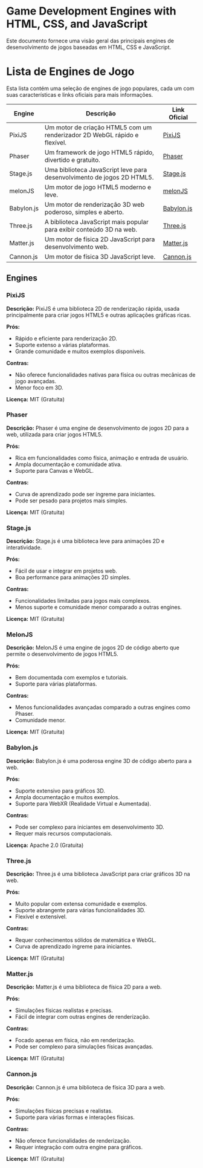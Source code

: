 # Game Development Engines with HTML, CSS, and JavaScript

Este documento fornece uma visão geral das principais engines de desenvolvimento de jogos baseadas em HTML, CSS e JavaScript.

# Lista de Engines de Jogo

Esta lista contém uma seleção de engines de jogo populares, cada um com suas características e links oficiais para mais informações.

| Engine       | Descrição                                                                 | Link Oficial                                                                 |
|--------------|---------------------------------------------------------------------------|------------------------------------------------------------------------------|
| PixiJS       | Um motor de criação HTML5 com um renderizador 2D WebGL rápido e flexível. | [PixiJS](https://pixijs.com/)                                                                |
| Phaser       | Um framework de jogo HTML5 rápido, divertido e gratuito.                 | [Phaser](https://phaser.io/)                                                                |
| Stage.js     | Uma biblioteca JavaScript leve para desenvolvimento de jogos 2D HTML5.   | [Stage.js](https://piqnt.com/stage.js/)                                                             |
| melonJS      | Um motor de jogo HTML5 moderno e leve.                                   | [melonJS](https://melonjs.org/)                                                              |
| Babylon.js   | Um motor de renderização 3D web poderoso, simples e aberto.              | [Babylon.js](https://www.babylonjs.com/)                                                           |
| Three.js     | A biblioteca JavaScript mais popular para exibir conteúdo 3D na web.     | [Three.js](https://discoverthreejs.com/)                                                             |
| Matter.js    | Um motor de física 2D JavaScript para desenvolvimento web.               | [Matter.js](https://www.brm.io/matter-js/)                                                            |
| Cannon.js    | Um motor de física 3D JavaScript leve.                                   | [Cannon.js](https://github.com/schteppe/cannon.js/)                                                            |


## Engines

### PixiJS
**Descrição:** PixiJS é uma biblioteca 2D de renderização rápida, usada principalmente para criar jogos HTML5 e outras aplicações gráficas ricas.

**Prós:**
- Rápido e eficiente para renderização 2D.
- Suporte extenso a várias plataformas.
- Grande comunidade e muitos exemplos disponíveis.

**Contras:**
- Não oferece funcionalidades nativas para física ou outras mecânicas de jogo avançadas.
- Menor foco em 3D.

**Licença:** MIT (Gratuita)

### Phaser
**Descrição:** Phaser é uma engine de desenvolvimento de jogos 2D para a web, utilizada para criar jogos HTML5.

**Prós:**
- Rica em funcionalidades como física, animação e entrada de usuário.
- Ampla documentação e comunidade ativa.
- Suporte para Canvas e WebGL.

**Contras:**
- Curva de aprendizado pode ser íngreme para iniciantes.
- Pode ser pesado para projetos mais simples.

**Licença:** MIT (Gratuita)

### Stage.js
**Descrição:** Stage.js é uma biblioteca leve para animações 2D e interatividade.

**Prós:**
- Fácil de usar e integrar em projetos web.
- Boa performance para animações 2D simples.

**Contras:**
- Funcionalidades limitadas para jogos mais complexos.
- Menos suporte e comunidade menor comparado a outras engines.

**Licença:** MIT (Gratuita)

### MelonJS
**Descrição:** MelonJS é uma engine de jogos 2D de código aberto que permite o desenvolvimento de jogos HTML5.

**Prós:**
- Bem documentada com exemplos e tutoriais.
- Suporte para várias plataformas.

**Contras:**
- Menos funcionalidades avançadas comparado a outras engines como Phaser.
- Comunidade menor.

**Licença:** MIT (Gratuita)

### Babylon.js
**Descrição:** Babylon.js é uma poderosa engine 3D de código aberto para a web.

**Prós:**
- Suporte extensivo para gráficos 3D.
- Ampla documentação e muitos exemplos.
- Suporte para WebXR (Realidade Virtual e Aumentada).

**Contras:**
- Pode ser complexo para iniciantes em desenvolvimento 3D.
- Requer mais recursos computacionais.

**Licença:** Apache 2.0 (Gratuita)

### Three.js
**Descrição:** Three.js é uma biblioteca JavaScript para criar gráficos 3D na web.

**Prós:**
- Muito popular com extensa comunidade e exemplos.
- Suporte abrangente para várias funcionalidades 3D.
- Flexível e extensível.

**Contras:**
- Requer conhecimentos sólidos de matemática e WebGL.
- Curva de aprendizado íngreme para iniciantes.

**Licença:** MIT (Gratuita)

### Matter.js
**Descrição:** Matter.js é uma biblioteca de física 2D para a web.

**Prós:**
- Simulações físicas realistas e precisas.
- Fácil de integrar com outras engines de renderização.

**Contras:**
- Focado apenas em física, não em renderização.
- Pode ser complexo para simulações físicas avançadas.

**Licença:** MIT (Gratuita)

### Cannon.js
**Descrição:** Cannon.js é uma biblioteca de física 3D para a web.

**Prós:**
- Simulações físicas precisas e realistas.
- Suporte para várias formas e interações físicas.

**Contras:**
- Não oferece funcionalidades de renderização.
- Requer integração com outra engine para gráficos.

**Licença:** MIT (Gratuita)
